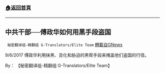 ###  [:house:返回首頁](https://github.com/ourhimalayas/txt)
---


## 中共干部──傅政华如何用黑手段盗国
` 秘密翻译组-精翻组 G-Translators/Elite Team` [轉載自GNews](https://gnews.org/zh-hans/1587111/)

9/6/2017 傅政华利用抹黑、丑化和胁迫的黑帮手段来掩盖他们盗国的行径。

By： 【秘密翻译组-精翻组 G-Translators/Elite Team】
